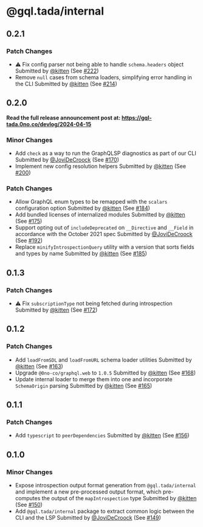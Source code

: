 # @gql.tada/internal

## 0.2.1

### Patch Changes

- ⚠️ Fix config parser not being able to handle `schema.headers` object
  Submitted by [@kitten](https://github.com/kitten) (See [#222](https://github.com/0no-co/gql.tada/pull/222))
- Remove `null` cases from schema loaders, simplifying error handling in the CLI
  Submitted by [@kitten](https://github.com/kitten) (See [#214](https://github.com/0no-co/gql.tada/pull/214))

## 0.2.0

**Read the full release announcement post at: https://gql-tada.0no.co/devlog/2024-04-15**

### Minor Changes

- Add `check` as a way to run the GraphQLSP diagnostics as part of our CLI
  Submitted by [@JoviDeCroock](https://github.com/JoviDeCroock) (See [#170](https://github.com/0no-co/gql.tada/pull/170))
- Implement new config resolution helpers
  Submitted by [@kitten](https://github.com/kitten) (See [#200](https://github.com/0no-co/gql.tada/pull/200))

### Patch Changes

- Allow GraphQL enum types to be remapped with the `scalars` configuration option
  Submitted by [@kitten](https://github.com/kitten) (See [#184](https://github.com/0no-co/gql.tada/pull/184))
- Add bundled licenses of internalized modules
  Submitted by [@kitten](https://github.com/kitten) (See [#175](https://github.com/0no-co/gql.tada/pull/175))
- Support opting out of `includeDeprecated` on `__Directive` and `__Field` in accordance with the October 2021 spec
  Submitted by [@JoviDeCroock](https://github.com/JoviDeCroock) (See [#192](https://github.com/0no-co/gql.tada/pull/192))
- Replace `minifyIntrospectionQuery` utility with a version that sorts fields and types by name
  Submitted by [@kitten](https://github.com/kitten) (See [#185](https://github.com/0no-co/gql.tada/pull/185))

## 0.1.3

### Patch Changes

- ⚠️ Fix `subscriptionType` not being fetched during introspection
  Submitted by [@kitten](https://github.com/kitten) (See [#172](https://github.com/0no-co/gql.tada/pull/172))

## 0.1.2

### Patch Changes

- Add `loadFromSDL` and `loadFromURL` schema loader utilities
  Submitted by [@kitten](https://github.com/kitten) (See [#163](https://github.com/0no-co/gql.tada/pull/163))
- Upgrade `@0no-co/graphql.web` to `1.0.5`
  Submitted by [@kitten](https://github.com/kitten) (See [#168](https://github.com/0no-co/gql.tada/pull/168))
- Update internal loader to merge them into one and incorporate `SchemaOrigin` parsing
  Submitted by [@kitten](https://github.com/kitten) (See [#165](https://github.com/0no-co/gql.tada/pull/165))

## 0.1.1

### Patch Changes

- Add `typescript` to `peerDependencies`
  Submitted by [@kitten](https://github.com/kitten) (See [#156](https://github.com/0no-co/gql.tada/pull/156))

## 0.1.0

### Minor Changes

- Expose introspection output format generation from `@gql.tada/internal` and implement a new pre-processed output format, which pre-computes the output of the `mapIntrospection` type
  Submitted by [@kitten](https://github.com/kitten) (See [#150](https://github.com/0no-co/gql.tada/pull/150))
- Add `@gql.tada/internal` package to extract common logic between the CLI and the LSP
  Submitted by [@JoviDeCroock](https://github.com/JoviDeCroock) (See [#149](https://github.com/0no-co/gql.tada/pull/149))
